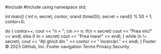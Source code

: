 #include <iostream>
#include <cstdlib>
using namespace std;

int main() {
  int n, secret, contor;
  srand (time(0));
  secret = rand() % 50 + 1;
   contor=0;
  
    
  do
  {
    contor++;
    cout << "n = "; cin >> n;
    if(n < secret)
      cout << "Prea mic!" << endl;
    else 
      if (n > secret)
        cout << "Prea mare!" << endl;
  }
  while (n != secret);
   cout << "Ați ghicit din " << contor << " încercări." << endl;
}
Footer
© 2023 GitHub, Inc.
Footer navigation
Terms
Privacy
Security

